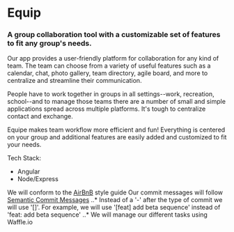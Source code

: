 # Equip #

### A group collaboration tool with a customizable set of features to fit any group's needs. ###

Our app provides a user-friendly platform for collaboration for any kind of team. The team can choose from a variety of useful features such as a calendar, chat, photo gallery, team directory, agile board, and more to centralize and streamline their communication.

People have to work together in groups in all settings--work, recreation, school--and to manage those teams there are a number of small and simple applications spread across multiple platforms. It's tough to centralize contact and exchange.

Equipe makes team workflow more efficient and fun! Everything is centered on your group and additional features are easily added and customized to fit your needs.

Tech Stack:
 - Angular
 - Node/Express

We will conform to the [AirBnB](https://github.com/airbnb/javascript/tree/master/es5) style guide
Our commit messages will follow [Semantic Commit Messages](http://seesparkbox.com/foundry/semantic_commit_messages)
..* Instead of a '-' after the type of commit we will use '[]'. For example, we will use '[feat] add beta sequence' instead of 'feat: add beta sequence'
..* We will manage our different tasks using Waffle.io
